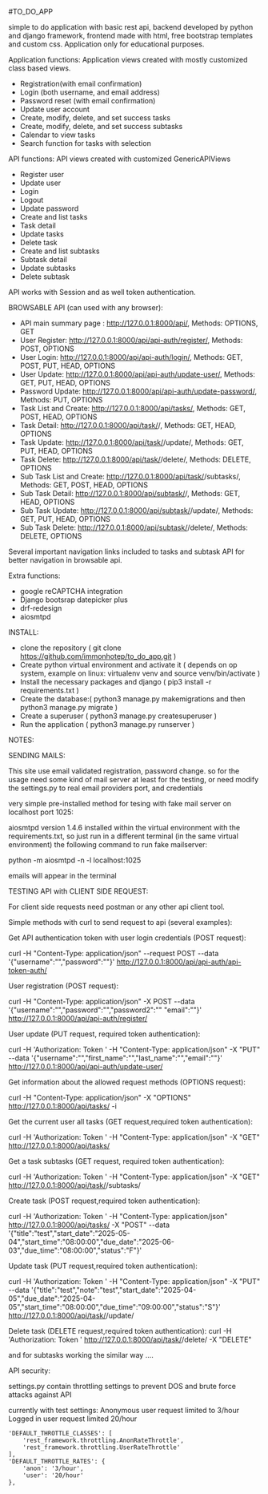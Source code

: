 #TO_DO_APP

simple to do application with basic rest api, backend developed by python and django framework, frontend made with html, free bootstrap templates and custom css.
Application only for educational purposes.

Application functions:
Application views created with mostly customized class based views. 

- Registration(with email confirmation)
- Login (both username, and email address)
- Password reset (with email confirmation)
- Update user account
- Create, modify, delete, and set success tasks
- Create, modify, delete, and set success subtasks
- Calendar to view tasks
- Search function for tasks with selection

API functions:
API views created with customized GenericAPIViews

- Register user
- Update user
- Login 
- Logout
- Update password
- Create and list tasks
- Task detail
- Update tasks
- Delete task
- Create and list subtasks
- Subtask detail
- Update subtasks
- Delete subtask

API works with Session and as well token authentication.

BROWSABLE API (can used with any browser):

- API main summary page : http://127.0.0.1:8000/api/,  Methods: OPTIONS, GET
- User Register: http://127.0.0.1:8000/api/api-auth/register/, Methods: POST, OPTIONS
- User Login: http://127.0.0.1:8000/api/api-auth/login/,   Methods: GET, POST, PUT, HEAD, OPTIONS
- User Update: http://127.0.0.1:8000/api/api-auth/update-user/,    Methods: GET, PUT, HEAD, OPTIONS
- Password Update: http://127.0.0.1:8000/api/api-auth/update-password/, Methods:  PUT, OPTIONS
- Task List and Create: http://127.0.0.1:8000/api/tasks/,  Methods: GET, POST, HEAD, OPTIONS
- Task Detail: http://127.0.0.1:8000/api/task/<task-id>/, Methods: GET, HEAD, OPTIONS
- Task Update: http://127.0.0.1:8000/api/task/<task-id>/update/, Methods: GET, PUT, HEAD, OPTIONS
- Task Delete: http://127.0.0.1:8000/api/task/<task-id>/delete/, Methods: DELETE, OPTIONS
- Sub Task List and Create: http://127.0.0.1:8000/api/task/<task-id>/subtasks/, Methods: GET, POST, HEAD, OPTIONS
- Sub Task Detail: http://127.0.0.1:8000/api/subtask/<subtask-id>/, Methods: GET, HEAD, OPTIONS
- Sub Task Update: http://127.0.0.1:8000/api/subtask/<subtask-id>/update/, Methods:  GET, PUT, HEAD, OPTIONS
- Sub Task Delete: http://127.0.0.1:8000/api/subtask/<subtask-id>/delete/, Methods: DELETE, OPTIONS


Several important navigation links included to tasks and subtask API for better navigation in browsable api.


Extra functions:

- google reCAPTCHA integration
- Django bootsrap datepicker plus
- drf-redesign
- aiosmtpd


INSTALL:
- clone the repository ( git clone https://github.com/immonhotep/to_do_app.git )
- Create python virtual environment and activate it ( depends on op system, example on linux: virtualenv venv  and source venv/bin/activate )
- Install the necessary packages and django  ( pip3 install -r requirements.txt )
- Create the database:( python3 manage.py makemigrations and then python3 manage.py migrate )
- Create a superuser ( python3 manage.py createsuperuser )
- Run the application ( python3 manage.py runserver )


NOTES:

SENDING MAILS:

This site use email validated registration, password change.
so for the usage need some kind of mail server at least for the testing, or need modify the settings.py to real email providers port, and credentials

very simple pre-installed method for tesing with fake mail server on localhost port 1025:

aiosmtpd version 1.4.6 installed within the virtual environment with the requirements.txt, so just run in a different terminal (in the same virtual environment) the following command to run fake mailserver:

python -m aiosmtpd -n -l localhost:1025

emails will appear in the terminal


TESTING API with CLIENT SIDE REQUEST: 

For client side requests need postman or any other api client tool. 


Simple methods with curl to send request to api (several examples):

Get API authentication token with user login credentials (POST request):

curl -H "Content-Type: application/json" --request POST --data '{"username":"<username>","password":"<password>"}' http://127.0.0.1:8000/api/api-auth/api-token-auth/


User registration (POST request):

curl -H "Content-Type: application/json" -X POST --data '{"username":"<username>","password":"<password1>","password2":"<password2>" "email":"<email>"}' http://127.0.0.1:8000/api/api-auth/register/


User update (PUT request, required token authentication):

curl  -H 'Authorization: Token <token>' -H "Content-Type: application/json"  -X "PUT" --data '{"username":"<username>","first_name":"<first name>","last_name":"<last name>","email":"<email>"}' http://127.0.0.1:8000/api/api-auth/update-user/

Get information about the allowed request methods (OPTIONS request):

curl   -H "Content-Type: application/json"  -X "OPTIONS" http://127.0.0.1:8000/api/tasks/ -i

Get the current user all tasks (GET request,required token authentication):

curl  -H 'Authorization: Token <token>' -H "Content-Type: application/json"  -X "GET" http://127.0.0.1:8000/api/tasks/

Get a  task subtasks (GET request, required token authentication):

curl  -H 'Authorization: Token <token>' -H "Content-Type: application/json"  -X "GET" http://127.0.0.1:8000/api/task/<task-id>/subtasks/

Create task (POST request,required token authentication):

curl  -H 'Authorization: Token <token>' -H "Content-Type: application/json" http://127.0.0.1:8000/api/tasks/ -X "POST" --data '{"title":"test","start_date":"2025-05-04","start_time":"08:00:00","due_date":"2025-06-03","due_time":"08:00:00","status":"F"}'

Update task (PUT request,required token authentication):

curl  -H 'Authorization: Token <token>' -H "Content-Type: application/json"  -X "PUT" --data '{"title":"test","note":"test","start_date":"2025-04-05","due_date":"2025-04-05","start_time":"08:00:00","due_time":"09:00:00","status":"S"}' http://127.0.0.1:8000/api/task/<task-id>/update/

Delete task (DELETE request,required token authentication):
curl  -H 'Authorization: Token <token>' http://127.0.0.1:8000/api/task/<task-id>/delete/  -X "DELETE"



and for subtasks working the similar way ....



API security:

settings.py contain throttling settings to prevent DOS and brute force attacks against API

currently with test settings:
Anonymous user request limited to 3/hour
Logged in user request limited 20/hour

    'DEFAULT_THROTTLE_CLASSES': [
        'rest_framework.throttling.AnonRateThrottle',
        'rest_framework.throttling.UserRateThrottle'
    ],
    'DEFAULT_THROTTLE_RATES': {
        'anon': '3/hour',
        'user': '20/hour'
    },


